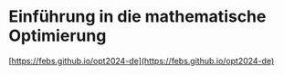 # Einführung in die mathematische Optimierung

[https://febs.github.io/opt2024-de](https://febs.github.io/opt2024-de)
